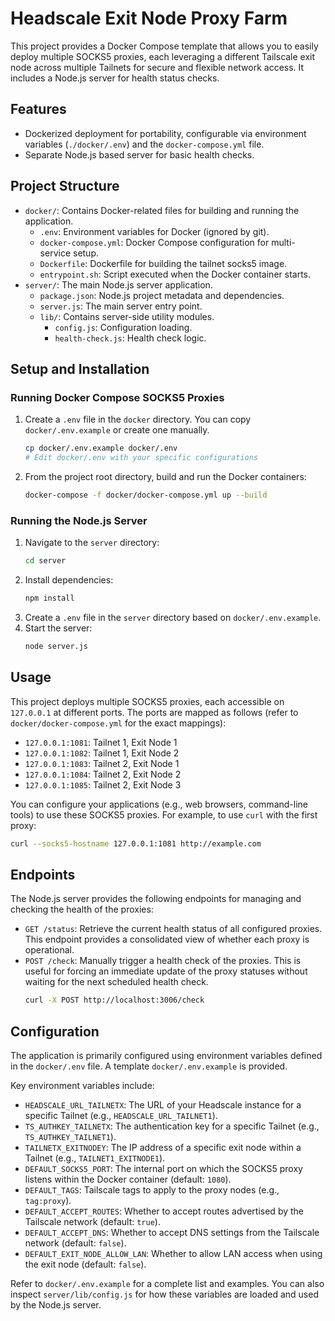 # Headscale Exit Node Proxy Farm

This project provides a Docker Compose template that allows you to easily deploy multiple SOCKS5 proxies, each leveraging a different Tailscale exit node across multiple Tailnets for secure and flexible network access. It includes a Node.js server for health status checks.

## Features
- Dockerized deployment for portability, configurable via environment variables (`./docker/.env`) and the `docker-compose.yml` file.
- Separate Node.js based server for basic health checks.

## Project Structure
- `docker/`: Contains Docker-related files for building and running the application.
    - `.env`: Environment variables for Docker (ignored by git).
    - `docker-compose.yml`: Docker Compose configuration for multi-service setup.
    - `Dockerfile`: Dockerfile for building the tailnet socks5 image.
    - `entrypoint.sh`: Script executed when the Docker container starts.
- `server/`: The main Node.js server application.
    - `package.json`: Node.js project metadata and dependencies.
    - `server.js`: The main server entry point.
    - `lib/`: Contains server-side utility modules.
        - `config.js`: Configuration loading.
        - `health-check.js`: Health check logic.

## Setup and Installation

### Running Docker Compose SOCKS5 Proxies
1. Create a `.env` file in the `docker` directory. You can copy `docker/.env.example` or create one manually.
   ```bash
   cp docker/.env.example docker/.env
   # Edit docker/.env with your specific configurations
   ```
2. From the project root directory, build and run the Docker containers:
   ```bash
   docker-compose -f docker/docker-compose.yml up --build
   ```

### Running the Node.js Server
1. Navigate to the `server` directory:
   ```bash
   cd server
   ```
2. Install dependencies:
   ```bash
   npm install
   ```
3. Create a `.env` file in the `server` directory based on `docker/.env.example`.
4. Start the server:
   ```bash
   node server.js
   ```


## Usage

This project deploys multiple SOCKS5 proxies, each accessible on `127.0.0.1` at different ports. The ports are mapped as follows (refer to `docker/docker-compose.yml` for the exact mappings):

*   `127.0.0.1:1081`: Tailnet 1, Exit Node 1
*   `127.0.0.1:1082`: Tailnet 1, Exit Node 2
*   `127.0.0.1:1083`: Tailnet 2, Exit Node 1
*   `127.0.0.1:1084`: Tailnet 2, Exit Node 2
*   `127.0.0.1:1085`: Tailnet 2, Exit Node 3

You can configure your applications (e.g., web browsers, command-line tools) to use these SOCKS5 proxies. For example, to use `curl` with the first proxy:

```bash
curl --socks5-hostname 127.0.0.1:1081 http://example.com
```

## Endpoints

The Node.js server provides the following endpoints for managing and checking the health of the proxies:

-   `GET /status`: Retrieve the current health status of all configured proxies. This endpoint provides a consolidated view of whether each proxy is operational.
-   `POST /check`: Manually trigger a health check of the proxies. This is useful for forcing an immediate update of the proxy statuses without waiting for the next scheduled health check.
    ```bash
    curl -X POST http://localhost:3006/check
    ```

## Configuration

The application is primarily configured using environment variables defined in the `docker/.env` file. A template `docker/.env.example` is provided.

Key environment variables include:

*   `HEADSCALE_URL_TAILNETX`: The URL of your Headscale instance for a specific Tailnet (e.g., `HEADSCALE_URL_TAILNET1`).
*   `TS_AUTHKEY_TAILNETX`: The authentication key for a specific Tailnet (e.g., `TS_AUTHKEY_TAILNET1`).
*   `TAILNETX_EXITNODEY`: The IP address of a specific exit node within a Tailnet (e.g., `TAILNET1_EXITNODE1`).
*   `DEFAULT_SOCKS5_PORT`: The internal port on which the SOCKS5 proxy listens within the Docker container (default: `1080`).
*   `DEFAULT_TAGS`: Tailscale tags to apply to the proxy nodes (e.g., `tag:proxy`).
*   `DEFAULT_ACCEPT_ROUTES`: Whether to accept routes advertised by the Tailscale network (default: `true`).
*   `DEFAULT_ACCEPT_DNS`: Whether to accept DNS settings from the Tailscale network (default: `false`).
*   `DEFAULT_EXIT_NODE_ALLOW_LAN`: Whether to allow LAN access when using the exit node (default: `false`).

Refer to `docker/.env.example` for a complete list and examples. You can also inspect `server/lib/config.js` for how these variables are loaded and used by the Node.js server.
